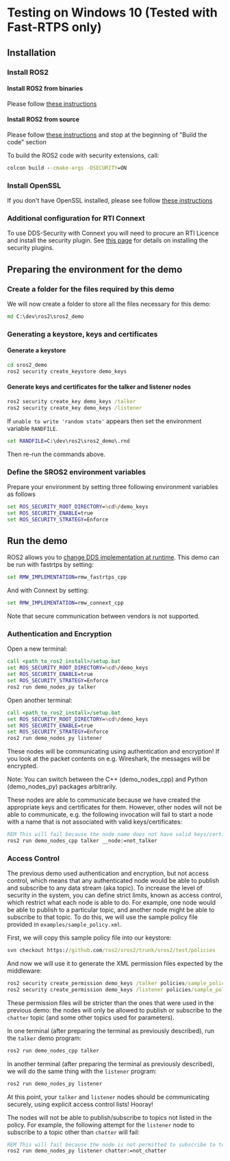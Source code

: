 # Testing on Windows 10 (Tested with Fast-RTPS only)

## Installation

### Install ROS2

#### Install ROS2 from binaries

Please follow [these instructions](https://index.ros.org/doc/ros2/Installation/Windows-Install-Binary)

#### Install ROS2 from source

Please follow [these instructions](https://index.ros.org/doc/ros2/Installation/Windows-Development-Setup) and stop at the beginning of "Build the code" section

To build the ROS2 code with security extensions, call:
```bat
colcon build --cmake-args -DSECURITY=ON
```

### Install OpenSSL

If you don't have OpenSSL installed, please see follow [these instructions](https://index.ros.org/doc/ros2/Installation/Windows-Install-Binary#install-openssl)

### Additional configuration for RTI Connext

To use DDS-Security with Connext you will need to procure an RTI Licence and install the security plugin.
See [this page](https://index.ros.org/doc/ros2/Installation/Install-Connext-Security-Plugins) for details on installing the security plugins.


## Preparing the environment for the demo

### Create a folder for the files required by this demo

We will now create a folder to store all the files necessary for this demo:

```bat
md C:\dev\ros2\sros2_demo
```

### Generating a keystore, keys and certificates

#### Generate a keystore

```bat
cd sros2_demo
ros2 security create_keystore demo_keys
```

#### Generate keys and certificates for the talker and listener nodes

```bat
ros2 security create_key demo_keys /talker
ros2 security create_key demo_keys /listener
```

If `unable to write 'random state'` appears then set the environment variable `RANDFILE`.
```bat
set RANDFILE=C:\dev\ros2\sros2_demo\.rnd
```

Then re-run the commands above.

### Define the SROS2 environment variables
Prepare your environment by setting three following environment variables as follows

```bat
set ROS_SECURITY_ROOT_DIRECTORY=%cd%/demo_keys
set ROS_SECURITY_ENABLE=true
set ROS_SECURITY_STRATEGY=Enforce
```


## Run the demo

ROS2 allows you to [change DDS implementation at runtime](https://index.ros.org/doc/ros2/Tutorials/Working-with-multiple-RMW-implementations).
This demo can be run with fastrtps by setting:
```bat
set RMW_IMPLEMENTATION=rmw_fastrtps_cpp
```
And with Connext by setting:
```bat
set RMW_IMPLEMENTATION=rmw_connext_cpp
```

Note that secure communication between vendors is not supported.

### Authentication and Encryption

Open a new terminal:

```bat
call <path_to_ros2_install>/setup.bat
set ROS_SECURITY_ROOT_DIRECTORY=%cd%/demo_keys
set ROS_SECURITY_ENABLE=true
set ROS_SECURITY_STRATEGY=Enforce
ros2 run demo_nodes_py talker
```

Open another terminal:

```bat
call <path_to_ros2_install>/setup.bat
set ROS_SECURITY_ROOT_DIRECTORY=%cd%/demo_keys
set ROS_SECURITY_ENABLE=true
set ROS_SECURITY_STRATEGY=Enforce
ros2 run demo_nodes_py listener
```

These nodes will be communicating using authentication and encryption!
If you look at the packet contents on e.g. Wireshark, the messages will be encrypted.

Note: You can switch between the C++ (demo_nodes_cpp) and Python (demo_nodes_py) packages arbitrarily.

These nodes are able to communicate because we have created the appropriate keys and certificates for them.
However, other nodes will not be able to communicate, e.g. the following invocation will fail to start a node with a name that is not associated with valid keys/certificates:

```bat
REM This will fail because the node name does not have valid keys/certificates
ros2 run demo_nodes_cpp talker __node:=not_talker
```

### Access Control

The previous demo used authentication and encryption, but not access control, which means that any authenticated node would be able to publish and subscribe to any data stream (aka topic).
To increase the level of security in the system, you can define strict limits, known as access control, which restrict what each node is able to do.
For example, one node would be able to publish to a particular topic, and another node might be able to subscribe to that topic.
To do this, we will use the sample policy file provided in `examples/sample_policy.xml`.

First, we will copy this sample policy file into our keystore:

```bat
svn checkout https://github.com/ros2/sros2/trunk/sros2/test/policies
```

And now we will use it to generate the XML permission files expected by the middleware:

```bat
ros2 security create_permission demo_keys /talker policies/sample_policy.xml
ros2 security create_permission demo_keys /listener policies/sample_policy.xml
```

These permission files will be stricter than the ones that were used in the previous demo: the nodes will only be allowed to publish or subscribe to the `chatter` topic (and some other topics used for parameters).

In one terminal (after preparing the terminal as previously described), run the `talker` demo program:

```bat
ros2 run demo_nodes_cpp talker
```

In another terminal (after preparing the terminal as previously described), we will do the same thing with the `listener` program:

```bat
ros2 run demo_nodes_py listener
```

At this point, your `talker` and `listener` nodes should be communicating securely, using explicit access control lists!
Hooray!

The nodes will not be able to publish/subscribe to topics not listed in the policy.
For example, the following attempt for the `listener` node to subscribe to a topic other than `chatter` will fail:

```bat
REM This will fail because the node is not permitted to subscribe to topics other than chatter.
ros2 run demo_nodes_py listener chatter:=not_chatter
```
